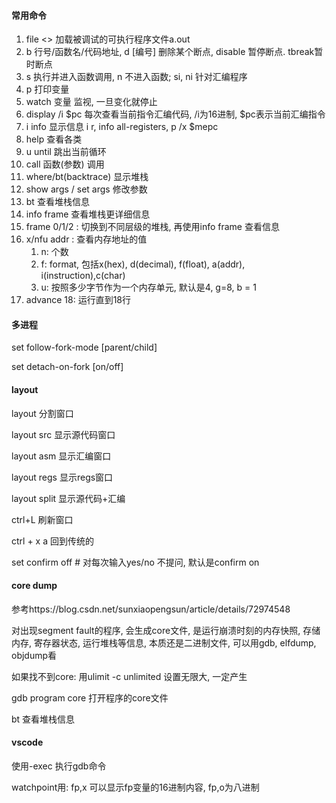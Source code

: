 

#### 常用命令

1. file <>  加载被调试的可执行程序文件a.out
2. b  行号/函数名/代码地址, d [编号] 删除某个断点, disable 暂停断点. tbreak暂时断点
3. s 执行并进入函数调用, n 不进入函数;  si, ni 针对汇编程序
4. p 打印变量
5. watch 变量 监视, 一旦变化就停止
6. display /i \$pc 每次查看当前指令汇编代码, /i为16进制, $pc表示当前汇编指令
7. i info 显示信息  i r, info all-registers, p /x $mepc
8. help 查看各类
9. u until 跳出当前循环
10. call 函数(参数) 调用
11. where/bt(backtrace) 显示堆栈
12. show args / set args 修改参数
13. bt 查看堆栈信息
14. info frame  查看堆栈更详细信息
15. frame 0/1/2 : 切换到不同层级的堆栈, 再使用info frame 查看信息
16. x/nfu addr : 查看内存地址的值
    1. n: 个数
    2. f: format, 包括x(hex), d(decimal), f(float), a(addr), i(instruction),c(char)
    3. u: 按照多少字节作为一个内存单元, 默认是4, g=8, b = 1
17. advance 18: 运行直到18行



#### 多进程

set follow-fork-mode [parent/child]

set detach-on-fork [on/off]



#### layout

layout 分割窗口

layout src 显示源代码窗口

layout asm 显示汇编窗口

layout regs 显示regs窗口

layout split 显示源代码+汇编

ctrl+L 刷新窗口

ctrl + x a 回到传统的



set confirm off  # 对每次输入yes/no 不提问, 默认是confirm on



#### core dump

参考https://blog.csdn.net/sunxiaopengsun/article/details/72974548

对出现segment fault的程序, 会生成core文件, 是运行崩溃时刻的内存快照, 存储内存, 寄存器状态, 运行堆栈等信息, 本质还是二进制文件, 可以用gdb, elfdump, objdump看

如果找不到core: 用ulimit -c unlimited 设置无限大, 一定产生

gdb program core	打开程序的core文件

bt	查看堆栈信息



#### vscode

使用-exec 执行gdb命令

watchpoint用: fp,x 可以显示fp变量的16进制内容, fp,o为八进制
